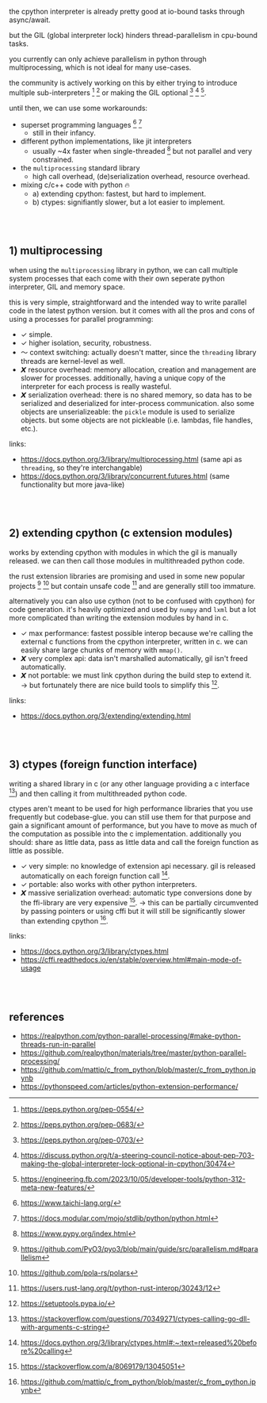 the cpython interpreter is already pretty good at io-bound tasks through async/await.

but the GIL (global interpreter lock) hinders thread-parallelism in cpu-bound tasks.

you currently can only achieve parallelism in python through multiprocessing, which is not ideal for many use-cases.

the community is actively working on this by either trying to introduce multiple sub-interpreters [^subint1] [^subint2] or making the GIL optional [^nogil1] [^nogil2] [^nogil3].

until then, we can use some workarounds:

- superset programming languages [^superset1] [^superset2]
	- still in their infancy.
- different python implementations, like jit interpreters
	- usually ~4x faster when single-threaded [^PyPy] but not parallel and very constrained.
- the `multiprocessing` standard library
	- high call overhead, (de)serialization overhead, resource overhead.
- mixing c/c++ code with python 🔥
	- a) extending cpython: fastest, but hard to implement.
	- b) ctypes: signifiantly slower, but a lot easier to implement.

<br><br>

## 1) multiprocessing

when using the `multiprocessing` library in python, we can call multiple system processes that each come with their own seperate python interpreter, GIL and memory space.

this is very simple, straightforward and the intended way to write parallel code in the latest python version. but it comes with all the pros and cons of using a processes for parallel programming:

- ✓ simple.
- ✓ higher isolation, security, robustness.
- 〜 context switching: actually doesn't matter, since the `threading` library threads are kernel-level as well.
- 𝙓 resource overhead: memory allocation, creation and management are slower for processes. additionally, having a unique copy of the interpreter for each process is really wasteful.
- 𝙓 serialization overhead: there is no shared memory, so data has to be serialized and deserialized for inter-process communication. also some objects are unserializeable: the `pickle` module is used to serialize objects. but some objects are not pickleable (i.e. lambdas, file handles, etc.).

links:

- https://docs.python.org/3/library/multiprocessing.html (same api as `threading`, so they're interchangable)
- https://docs.python.org/3/library/concurrent.futures.html (same functionality but more java-like)

<br><br>

## 2) extending cpython (c extension modules)

works by extending cpython with modules in which the gil is manually released. we can then call those modules in multithreaded python code.

the rust extension libraries are promising and used in some new popular projects [^rust1] [^rust2] but contain unsafe code [^rustunsafe] and are generally still too immature.

alternatively you can also use cython (not to be confused with cpython) for code generation. it's heavily optimized and used by `numpy` and `lxml` but a lot more complicated than writing the extension modules by hand in c. 

- ✓ max performance: fastest possible interop because we're calling the external c functions from the cpython interpreter, written in c. we can easily share large chunks of memory with `mmap()`.
- 𝙓 very complex api: data isn't marshalled automatically, gil isn't freed automatically.
- 𝙓 not portable: we must link cpython during the build step to extend it. → but fortunately there are nice build tools to simplify this [^setuptools].

links:

- https://docs.python.org/3/extending/extending.html

<br><br>

## 3) ctypes (foreign function interface)

writing a shared library in c (or any other language providing a c interface [^nogolang]) and then calling it from multithreaded python code.

ctypes aren't meant to be used for high performance libraries that you use frequently but codebase-glue. you can still use them for that purpose and gain a significant amount of performance, but you have to move as much of the computation as possible into the c implementation. additionally you should: share as little data, pass as little data and call the foreign function as little as possible.

- ✓ very simple: no knowledge of extension api necessary. gil is released automatically on each foreign function call [^release].
- ✓ portable: also works with other python interpreters.
- 𝙓 massive serialization overhead: automatic type conversions done by the ffi-library are very expensive [^ctypebad]. → this can be partially circumvented by passing pointers or using cffi but it will still be significantly slower than extending cpython [^edge].

links:

- https://docs.python.org/3/library/ctypes.html
- https://cffi.readthedocs.io/en/stable/overview.html#main-mode-of-usage

<br><br>

## references

- https://realpython.com/python-parallel-processing/#make-python-threads-run-in-parallel
- https://github.com/realpython/materials/tree/master/python-parallel-processing/
- https://github.com/mattip/c_from_python/blob/master/c_from_python.ipynb
- https://pythonspeed.com/articles/python-extension-performance/

[^subint1]: https://peps.python.org/pep-0554/
[^subint2]: https://peps.python.org/pep-0683/
[^nogil1]: https://peps.python.org/pep-0703/
[^nogil2]: https://discuss.python.org/t/a-steering-council-notice-about-pep-703-making-the-global-interpreter-lock-optional-in-cpython/30474
[^nogil3]: https://engineering.fb.com/2023/10/05/developer-tools/python-312-meta-new-features/
[^superset1]: https://www.taichi-lang.org/
[^superset2]: https://docs.modular.com/mojo/stdlib/python/python.html
[^rust1]: https://github.com/PyO3/pyo3/blob/main/guide/src/parallelism.md#parallelism
[^rust2]: https://github.com/pola-rs/polars
[^rustunsafe]: https://users.rust-lang.org/t/python-rust-interop/30243/12
[^release]: https://docs.python.org/3/library/ctypes.html#:~:text=released%20before%20calling
[^ctypebad]: https://stackoverflow.com/a/8069179/13045051
[^nogolang]: https://stackoverflow.com/questions/70349271/ctypes-calling-go-dll-with-arguments-c-string
[^setuptools]: https://setuptools.pypa.io/
[^PyPy]: https://www.pypy.org/index.html
[^edge]: https://github.com/mattip/c_from_python/blob/master/c_from_python.ipynb

